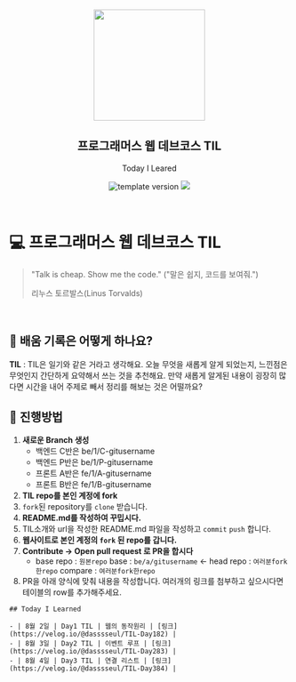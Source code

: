 <br/>
<p align="middle" >
  <img width="200px;" src="./src/images/prgms-logo.png"/>
</p>
<h2 align="middle">프로그래머스 웹 데브코스 TIL</h2>
<p align="middle">Today I Leared</p>
<p align="middle">
  <img src="https://img.shields.io/badge/version-1.0.0-blue?style=flat-square" alt="template version"/>
  <img src="https://img.shields.io/badge/language-md-md.svg?style=flat-square"/>
</p>

<p align="middle">
  <!-- <a href="#">☕ 블로그 링크</a> -->  
</p>

<br/>

# 💻 프로그래머스 웹 데브코스 TIL

> "Talk is cheap. Show me the code."
> ("말은 쉽지, 코드를 보여줘.")
>
> 리누스 토르발스(Linus Torvalds)

<br/>

## 📌 배움 기록은 어떻게 하나요?

**TIL** : TIL은 일기와 같은 거라고 생각해요. 오늘 무엇을 새롭게 알게 되었는지, 느낀점은 무엇인지 간단하게 요약해서 쓰는 것을 추천해요. 만약 새롭게 알게된 내용이 굉장히 많다면 시간을 내어 주제로 빼서 정리를 해보는 것은 어떨까요?

## 🚀 진행방법

1. **새로운 Branch 생성**
   - 백엔드 C반은 be/1/C-gitusername  
   - 백엔드 P반은 be/1/P-gitusername
   - 프론트 A반은 fe/1/A-gitusername
   - 프론트 B반은 fe/1/B-gitusername
2. **TIL repo를 본인 계정에 fork**
3. `fork`된 repository를 `clone` 받습니다.
4. **README.md를 작성하여 꾸밉시다.**
5. TIL소개와 url을 작성한 README.md 파일을 작성하고 `commit` `push` 합니다.
6. **웹사이트로 본인 계정의 `fork` 된 repo를 갑니다.**
7. **Contribute → Open pull request 로 PR을 합시다**
   - base repo : `원본repo` base : `be/a/gitusername` ← head repo : `여러분fork한repo` compare : `여러분fork한repo`
8. PR을 아래 양식에 맞춰 내용을 작성합니다.
   여러개의 링크를 첨부하고 싶으시다면 테이블의 row를 추가해주세요.

```
## Today I Learned

- | 8월 2일 | Day1 TIL | 웹의 동작원리 | [링크] (https://velog.io/@dasssseul/TIL-Day182) |
- | 8월 3일 | Day2 TIL | 이벤트 루프 | [링크] (https://velog.io/@dasssseul/TIL-Day283) |
- | 8월 4일 | Day3 TIL | 연결 리스트 | [링크] (https://velog.io/@dasssseul/TIL-Day384) |
